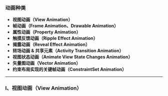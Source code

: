 ### 动画种类

 - **视图动画（View Animation）**
 - **帧动画（Frame Animation、Drawable Animation）**
 - **属性动画（Property Animation）**
 - **触摸反馈动画（Ripple Effect Animation）**
 - **揭露动画（Reveal Effect Animation）**
 - **转场动画 & 共享元素（Activity Transition Animation）**
 - **视图状态动画（Animate View State Changes Animation）**
 - **矢量图动画（Vector Animation）**
 - **约束布局实现的关键帧动画（ConstraintSet Animation）**


----------


### Ⅰ、视图动画（View Animation）



